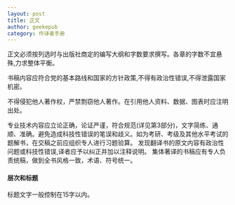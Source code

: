 ```yaml
---
layout: post
title: 正文
author: geekepub
category: 作译者手册
---
```


正文必须按列选时与出版社商定的编写大纲和字数要求撰写。各章的字数不宜悬殊,力求整体平衡。

书稿内容应符合党的基本路线和国家的方针政策,不得有政治性错误,不得泄露国家机密。

不得侵犯他人著作权，严禁剽窃他人著作。在引用他人资料、数据、图表时应注明出处。

专业技术内容应立论正确，论证严谨，符合规范(详见第3部分)，文字简练、通顺、准确。避免造成科技性错误的笔误和歧义。如为考研、考级及其他水平考试的题解书，在交稿之前应组织专人进行习题验算。
发现翻译书的原文内容有政治性问题或科技性错误,译者应予以纠正并加以注释说明。 集体著译的书稿应有专人负责统稿，做到全书风格一致，术语、符号统一。

#### 层次和标题

标题文字一般控制在15字以内。
